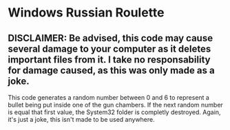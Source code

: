 # Windows Russian Roulette

## DISCLAIMER: Be advised, this code may cause several damage to your computer as it deletes important files from  it. I take no responsability for damage caused, as this was only made as a joke.

This code generates a random number between 0 and 6 to represent a bullet being put inside one of the gun chambers. If the next random number is equal that first value, the System32 folder is completly destroyed. Again, it's just a joke, this isn't made to be used anywhere.
